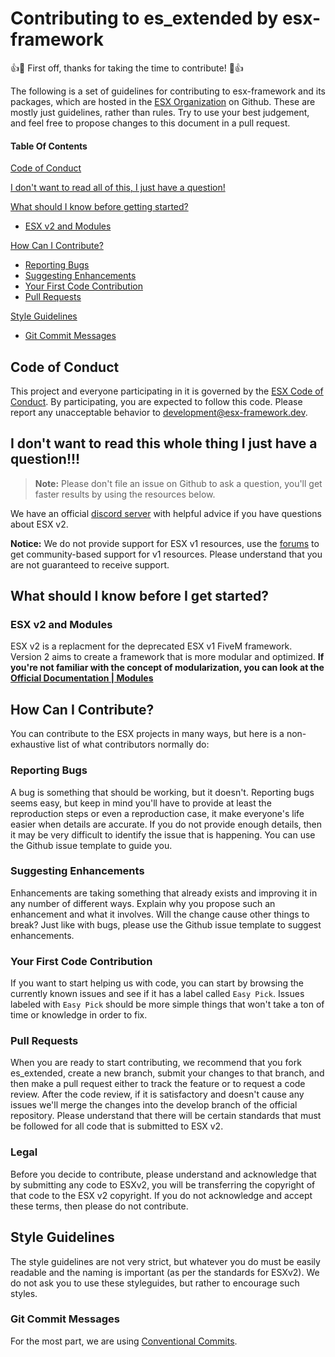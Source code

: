 # Contributing to es_extended by esx-framework

:+1::tada: First off, thanks for taking the time to contribute! :tada::+1:

The following is a set of guidelines for contributing to esx-framework and its packages, which are hosted in the [ESX Organization](https://github.com/esx-framework) on Github. These are mostly just guidelines, rather than rules. Try to use your best judgement, and feel free to propose changes to this document in a pull request.

#### Table Of Contents

[Code of Conduct](#code-of-conduct)

[I don't want to read all of this, I just have a question!](#i-dont-want-to-read-this-whole-thing-i-just-have-a-question)

[What should I know before getting started?](#what-should-i-know-before-i-get-started)

- [ESX v2 and Modules](#esx-v2-and-modules)

[How Can I Contribute?](#how-can-i-contribute)

- [Reporting Bugs](#reporting-bugs)
- [Suggesting Enhancements](#suggesting-enhancements)
- [Your First Code Contribution](#your-first-code-contribution)
- [Pull Requests](#pull-requests)

[Style Guidelines](#styleguides)

- [Git Commit Messages](#git-commit-messages)

## Code of Conduct

This project and everyone participating in it is governed by the [ESX Code of Conduct](CODE_OF_CONDUCT.md). By participating, you are expected to follow this code. Please report any unacceptable behavior to [development@esx-framework.dev](mailto:develoment@esx-framework.dev).

## I don't want to read this whole thing I just have a question!!!

> **Note:** Please don't file an issue on Github to ask a question, you'll get faster results by using the resources below.

We have an official [discord server](https://discord.gg/ztzKWAF) with helpful advice if you have questions about ESX v2.

**Notice:** We do not provide support for ESX v1 resources, use the [forums](https://forum.esx-framework.org/) to get community-based support for v1 resources. Please understand that you are not guaranteed to receive support.

## What should I know before I get started?

### ESX v2 and Modules

ESX v2 is a replacment for the deprecated ESX v1 FiveM framework. Version 2 aims to create a framework that is more modular and optimized. **If you're not familiar with the concept of modularization, you can look at the [Official Documentation | Modules](https://wiki.esx-framework.org/es_extended2/modules/)**

## How Can I Contribute?

You can contribute to the ESX projects in many ways, but here is a non-exhaustive list of what contributors normally do:

### Reporting Bugs

A bug is something that should be working, but it doesn't.
Reporting bugs seems easy, but keep in mind you'll have to provide at least the reproduction steps or even a reproduction case, it make everyone's life easier when details are accurate. If you do not provide enough details, then it may be very difficult to identify the issue that is happening. You can use the Github issue template to guide you.

### Suggesting Enhancements

Enhancements are taking something that already exists and improving it in any number of different ways. Explain why you propose such an enhancement and what it involves. Will the change cause other things to break? Just like with bugs, please use the Github issue template to suggest enhancements.

### Your First Code Contribution

If you want to start helping us with code, you can start by browsing the currently known issues and see if it has a label called `Easy Pick`. Issues labeled with `Easy Pick` should be more simple things that won't take a ton of time or knowledge in order to fix.

### Pull Requests

When you are ready to start contributing, we recommend that you fork es_extended, create a new branch, submit your changes to that branch, and then make a pull request either to track the feature or to request a code review. After the code review, if it is satisfactory and doesn't cause any issues we'll merge the changes into the develop branch of the official repository. Please understand that there will be certain standards that must be followed for all code that is submitted to ESX v2.

### Legal

Before you decide to contribute, please understand and acknowledge that by submitting any code to ESXv2, you will be transferring the copyright of that code to the ESX v2 copyright. If you do not acknowledge and accept these terms, then please do not contribute.

## Style Guidelines

The style guidelines are not very strict, but whatever you do must be easily readable and the naming is important (as per the standards for ESXv2).
We do not ask you to use these styleguides, but rather to encourage such styles.

### Git Commit Messages

For the most part, we are using [Conventional Commits](https://www.conventionalcommits.org/en/v1.0.0-beta.4/).
